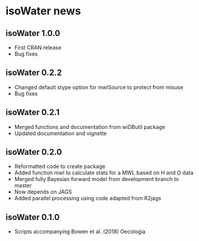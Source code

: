 # isoWater news

## isoWater 1.0.0
* First CRAN release
* Bug fixes

## isoWater 0.2.2
* Changed default stype option for mwlSource to protect from misuse
* Bug fixes

## isoWater 0.2.1
* Merged functions and documentation from wiDButil package
* Updated documentation and vignette

## isoWater 0.2.0
* Reformatted code to create package
* Added function mwl to calculate stats for a MWL based on H and O data
* Merged fully Bayesian forward model from development branch to master
* Now depends on JAGS
* Added parallel processing using code adapted from R2jags

## isoWater 0.1.0
* Scripts accompanying Bowen et al. (2018) Oecologia
